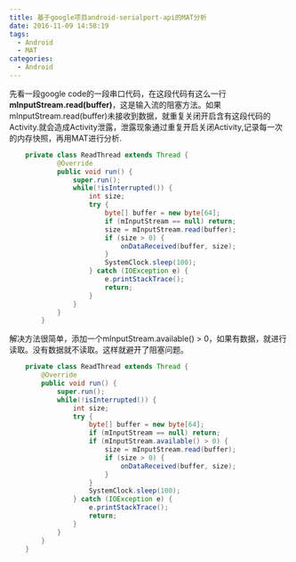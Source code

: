 ```yaml
---
title: 基于google项目android-serialport-api的MAT分析
date: 2016-11-09 14:58:19
tags:
  - Android
  - MAT
categories:
  - Android
---
```

先看一段google code的一段串口代码，在这段代码有这么一行**mInputStream.read(buffer)**，这是输入流的阻塞方法。如果mInputStream.read(buffer)未接收到数据，就重复关闭开启含有这段代码的Activity.就会造成Activity泄露，泄露现象通过重复开启关闭Activity,记录每一次的内存快照，再用MAT进行分析.

```java
	private class ReadThread extends Thread {
	        @Override
	        public void run() {
	            super.run();
	            while(!isInterrupted()) {
	                int size;
	                try {
	                    byte[] buffer = new byte[64];
	                    if (mInputStream == null) return;
	                    size = mInputStream.read(buffer);
	                    if (size > 0) {
	                        onDataReceived(buffer, size);
	                    }
	                    SystemClock.sleep(100);
	                } catch (IOException e) {
	                    e.printStackTrace();
	                    return;
	                }
	            }
	        }
	    }
```
	

解决方法很简单，添加一个mInputStream.available() > 0，如果有数据，就进行读取。没有数据就不读取。这样就避开了阻塞问题。
 
```java
	private class ReadThread extends Thread {
	    @Override
	    public void run() {
	        super.run();
	        while(!isInterrupted()) {
	            int size;
	            try {
	                byte[] buffer = new byte[64];
	                if (mInputStream == null) return;
	                if (mInputStream.available() > 0) {
	                    size = mInputStream.read(buffer);
	                    if (size > 0) {
	                        onDataReceived(buffer, size);
	                    }
	                }
	                SystemClock.sleep(100);
	            } catch (IOException e) {
	                e.printStackTrace();
	                return;
	            }
	        }
	    }
	}
```
	